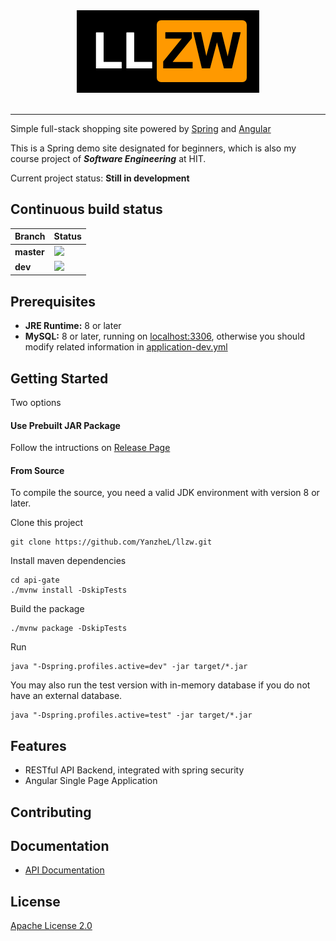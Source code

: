 <div align="center">
  <img src="logo.png"><br><br>
</div>

-----------------

Simple full-stack shopping site powered by [Spring](https://spring.io/) and [Angular](https://angular.io/)

This is a Spring demo site designated for beginners, which is also my course project of ***Software Engineering*** at HIT.

Current project status: **Still in development**

## Continuous build status

| Branch     | Status                                                    |
| ---------- | --------------------------------------------------------- |
| **master** | ![](https://travis-ci.org/YanzheL/llzw.svg?branch=master) |
| **dev**    | ![](https://travis-ci.org/YanzheL/llzw.svg?branch=dev)    |


## Prerequisites

- **JRE Runtime:** 8 or later
- **MySQL:** 8 or later, running on [localhost:3306](localhost:3306),  otherwise you should modify related information in [application-dev.yml](api-gate/src/main/resources/application-dev.yml)

## Getting Started

Two options

#### Use Prebuilt JAR Package

Follow the intructions on [Release Page](https://github.com/YanzheL/llzw/releases)

#### From Source

To compile the source, you need a valid JDK environment with version 8 or later.

Clone this project

```shell
git clone https://github.com/YanzheL/llzw.git
```

Install maven dependencies

```shell
cd api-gate
./mvnw install -DskipTests
```

Build the package

```shell
./mvnw package -DskipTests
```

Run

```shell
java "-Dspring.profiles.active=dev" -jar target/*.jar
```

You may also run the test version with in-memory database if you do not have an external database.

```shell
java "-Dspring.profiles.active=test" -jar target/*.jar
```

## Features

* RESTful API Backend, integrated with spring security
* Angular Single Page Application

## Contributing



## Documentation

- [API Documentation](https://llzw.readthedocs.io)

## License

[Apache License 2.0](LICENSE)

